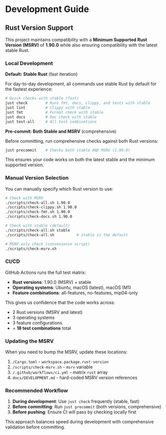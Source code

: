 # Development Guide

## Rust Version Support

This project maintains compatibility with a **Minimum Supported Rust Version (MSRV)** of **1.90.0** while also ensuring compatibility with the latest stable Rust.

### Local Development

**Default: Stable Rust** (fast iteration)

For day-to-day development, all commands use stable Rust by default for the fastest experience:

```bash
# Quick checks with stable (fast)
just check        # Runs fmt, docs, clippy, and tests with stable
just lint         # Clippy with stable
just fmt          # Format check with stable
just docs         # Doc check with stable
just test-all     # All test combinations
```

**Pre-commit: Both Stable and MSRV** (comprehensive)

Before committing, run comprehensive checks against both Rust versions:

```bash
just precommit    # Checks both stable AND MSRV (1.90.0)
```

This ensures your code works on both the latest stable and the minimum supported version.

### Manual Version Selection

You can manually specify which Rust version to use:

```bash
# Check with MSRV
./scripts/check-all.sh 1.90.0
./scripts/check-clippy.sh 1.90.0
./scripts/check-fmt.sh 1.90.0
./scripts/check-docs.sh 1.90.0

# Check with stable (default)
./scripts/check-all.sh stable
./scripts/check-all.sh          # stable is the default

# MSRV-only check (convenience script)
./scripts/check-msrv.sh
```

### CI/CD

GitHub Actions runs the full test matrix:

- **Rust versions**: 1.90.0 (MSRV) + stable
- **Operating systems**: Ubuntu, macOS (latest), macOS (M1)
- **Feature combinations**: all-features, no-features, mip04-only

This gives us confidence that the code works across:

- 2 Rust versions (MSRV and latest)
- 3 operating systems
- 3 feature configurations
- = **18 test combinations** total

### Updating the MSRV

When you need to bump the MSRV, update these locations:

1. `/Cargo.toml` - `workspace.package.rust-version`
2. `/scripts/check-msrv.sh` - `msrv` variable
3. `/.github/workflows/ci.yml` - matrix `rust` array
4. `docs/DEVELOPMENT.md` - hard-coded MSRV version references

### Recommended Workflow

1. **During development**: Use `just check` frequently (stable, fast)
2. **Before committing**: Run `just precommit` (both versions, comprehensive)
3. **Before pushing**: Ensure CI will pass by checking locally first

This approach balances speed during development with comprehensive validation before committing.

